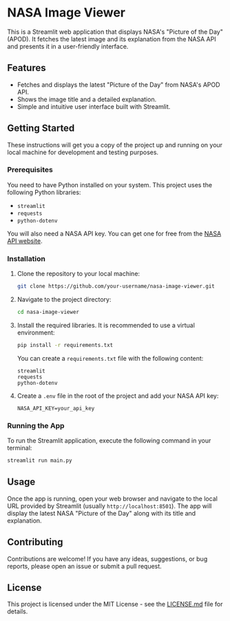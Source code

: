 # NASA Image Viewer

This is a Streamlit web application that displays NASA's "Picture of the Day" (APOD). It fetches the latest image and its explanation from the NASA API and presents it in a user-friendly interface.

## Features

*   Fetches and displays the latest "Picture of the Day" from NASA's APOD API.
*   Shows the image title and a detailed explanation.
*   Simple and intuitive user interface built with Streamlit.

## Getting Started

These instructions will get you a copy of the project up and running on your local machine for development and testing purposes.

### Prerequisites

You need to have Python installed on your system. This project uses the following Python libraries:

*   `streamlit`
*   `requests`
*   `python-dotenv`

You will also need a NASA API key. You can get one for free from the [NASA API website](https://api.nasa.gov/).

### Installation

1.  Clone the repository to your local machine:

    ```bash
    git clone https://github.com/your-username/nasa-image-viewer.git
    ```

2.  Navigate to the project directory:

    ```bash
    cd nasa-image-viewer
    ```

3.  Install the required libraries. It is recommended to use a virtual environment:

    ```bash
    pip install -r requirements.txt
    ```

    You can create a `requirements.txt` file with the following content:

    ```
    streamlit
    requests
    python-dotenv
    ```

4.  Create a `.env` file in the root of the project and add your NASA API key:

    ```
    NASA_API_KEY=your_api_key
    ```

### Running the App

To run the Streamlit application, execute the following command in your terminal:

```bash
streamlit run main.py
```

## Usage

Once the app is running, open your web browser and navigate to the local URL provided by Streamlit (usually `http://localhost:8501`). The app will display the latest NASA "Picture of the Day" along with its title and explanation.

## Contributing

Contributions are welcome! If you have any ideas, suggestions, or bug reports, please open an issue or submit a pull request.

## License

This project is licensed under the MIT License - see the [LICENSE.md](LICENSE.md) file for details.
